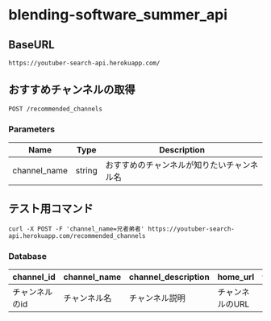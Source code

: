 # blending-software_summer_api
## 
## BaseURL
```
https://youtuber-search-api.herokuapp.com/
```
## おすすめチャンネルの取得
```
POST /recommended_channels
```
### Parameters
| Name | Type | Description |
| ---- | ---- | ---- |
|  channel_name  | string | おすすめのチャンネルが知りたいチャンネル名 |


## テスト用コマンド
```
curl -X POST -F 'channel_name=兄者弟者' https://youtuber-search-api.herokuapp.com/recommended_channels
```

### Database
| channel_id | channel_name | channel_description | home_url | thumbnail_url | m_thumbnail_url | h_thumbnail_url | viewCount | subscriberCount | videoCount |
| ---- | ---- | ---- | ---- | ---- | ---- | ---- | ---- | ---- | ---- |
| チャンネルのid | チャンネル名 | チャンネル説明 | チャンネルのURL | サムネイルURL | サムネイルURL(中画質) | サムネイルURL(高画質) | 総視聴回数 | チャンネル登録者数 | ビデオ数 |
